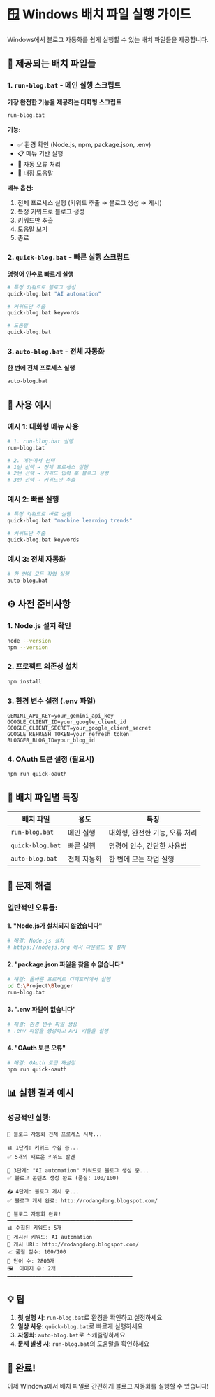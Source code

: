 # 🪟 Windows 배치 파일 실행 가이드

Windows에서 블로그 자동화를 쉽게 실행할 수 있는 배치 파일들을 제공합니다.

## 📁 제공되는 배치 파일들

### 1. `run-blog.bat` - 메인 실행 스크립트
**가장 완전한 기능을 제공하는 대화형 스크립트**

```bash
run-blog.bat
```

**기능:**
- ✅ 환경 확인 (Node.js, npm, package.json, .env)
- 📋 메뉴 기반 실행
- 🔧 자동 오류 처리
- 📖 내장 도움말

**메뉴 옵션:**
1. 전체 프로세스 실행 (키워드 추출 → 블로그 생성 → 게시)
2. 특정 키워드로 블로그 생성
3. 키워드만 추출
4. 도움말 보기
5. 종료

### 2. `quick-blog.bat` - 빠른 실행 스크립트
**명령어 인수로 빠르게 실행**

```bash
# 특정 키워드로 블로그 생성
quick-blog.bat "AI automation"

# 키워드만 추출
quick-blog.bat keywords

# 도움말
quick-blog.bat
```

### 3. `auto-blog.bat` - 전체 자동화
**한 번에 전체 프로세스 실행**

```bash
auto-blog.bat
```

## 🚀 사용 예시

### 예시 1: 대화형 메뉴 사용
```bash
# 1. run-blog.bat 실행
run-blog.bat

# 2. 메뉴에서 선택
# 1번 선택 → 전체 프로세스 실행
# 2번 선택 → 키워드 입력 후 블로그 생성
# 3번 선택 → 키워드만 추출
```

### 예시 2: 빠른 실행
```bash
# 특정 키워드로 바로 실행
quick-blog.bat "machine learning trends"

# 키워드만 추출
quick-blog.bat keywords
```

### 예시 3: 전체 자동화
```bash
# 한 번에 모든 작업 실행
auto-blog.bat
```

## ⚙️ 사전 준비사항

### 1. Node.js 설치 확인
```bash
node --version
npm --version
```

### 2. 프로젝트 의존성 설치
```bash
npm install
```

### 3. 환경 변수 설정 (.env 파일)
```env
GEMINI_API_KEY=your_gemini_api_key
GOOGLE_CLIENT_ID=your_google_client_id
GOOGLE_CLIENT_SECRET=your_google_client_secret
GOOGLE_REFRESH_TOKEN=your_refresh_token
BLOGGER_BLOG_ID=your_blog_id
```

### 4. OAuth 토큰 설정 (필요시)
```bash
npm run quick-oauth
```

## 🎯 배치 파일별 특징

| 배치 파일 | 용도 | 특징 |
|-----------|------|------|
| `run-blog.bat` | 메인 실행 | 대화형, 완전한 기능, 오류 처리 |
| `quick-blog.bat` | 빠른 실행 | 명령어 인수, 간단한 사용법 |
| `auto-blog.bat` | 전체 자동화 | 한 번에 모든 작업 실행 |

## 🔧 문제 해결

### 일반적인 오류들:

#### 1. "Node.js가 설치되지 않았습니다"
```bash
# 해결: Node.js 설치
# https://nodejs.org 에서 다운로드 및 설치
```

#### 2. "package.json 파일을 찾을 수 없습니다"
```bash
# 해결: 올바른 프로젝트 디렉토리에서 실행
cd C:\Project\Blogger
run-blog.bat
```

#### 3. ".env 파일이 없습니다"
```bash
# 해결: 환경 변수 파일 생성
# .env 파일을 생성하고 API 키들을 설정
```

#### 4. "OAuth 토큰 오류"
```bash
# 해결: OAuth 토큰 재설정
npm run quick-oauth
```

## 📊 실행 결과 예시

### 성공적인 실행:
```
🚀 블로그 자동화 전체 프로세스 시작...

📊 1단계: 키워드 수집 중...
✅ 5개의 새로운 키워드 발견

📝 3단계: "AI automation" 키워드로 블로그 생성 중...
✅ 블로그 콘텐츠 생성 완료 (품질: 100/100)

📤 4단계: 블로그 게시 중...
✅ 블로그 게시 완료: http://rodangdong.blogspot.com/

🎉 블로그 자동화 완료!
━━━━━━━━━━━━━━━━━━━━━━━━━━━━━━━━━━━━━━━━
📊 수집된 키워드: 5개
📝 게시된 키워드: AI automation
🔗 게시 URL: http://rodangdong.blogspot.com/
📈 품질 점수: 100/100
📏 단어 수: 2800개
🖼️  이미지 수: 2개
━━━━━━━━━━━━━━━━━━━━━━━━━━━━━━━━━━━━━━━━
```

## 💡 팁

1. **첫 실행 시**: `run-blog.bat`로 환경을 확인하고 설정하세요
2. **일상 사용**: `quick-blog.bat`로 빠르게 실행하세요
3. **자동화**: `auto-blog.bat`로 스케줄링하세요
4. **문제 발생 시**: `run-blog.bat`의 도움말을 확인하세요

## 🎉 완료!

이제 Windows에서 배치 파일로 간편하게 블로그 자동화를 실행할 수 있습니다!
